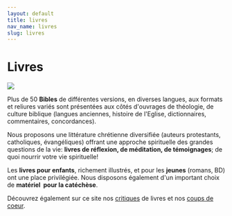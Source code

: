 ```yaml
---
layout: default
title: livres
nav_name: livres
slug: livres
---
```




Livres
======

![](/sycomore-images/f7a79cfa2b.jpg)

Plus de 50 <span style="font-weight: bold;">Bibles</span> de différentes versions, en diverses langues, aux formats et reliures variés sont présentées aux côtés d'ouvrages de théologie, de culture biblique (langues anciennes, histoire de l'Eglise, dictionnaires, commentaires, concordances).

Nous proposons une littérature chrétienne diversifiée (auteurs protestants, catholiques, évangéliques) offrant une approche spirituelle des grandes questions de la vie: <span style="font-weight: bold;">livres de réflexion, de méditation, de témoignages</span>; de quoi nourrir votre vie spirituelle!

Les <span style="font-weight: bold;">livres pour enfants</span>, richement illustrés, et pour les <span style="font-weight: bold;">jeunes</span> (romans, BD) ont une place privilégiée. Nous disposons également d'un important choix de <span style="font-weight: bold;">matériel  pour la catéchèse</span>.

Découvrez également sur ce site nos [critiques](/critiques/) de livres et nos [coups de coeur](/coups-de-coeur/).

